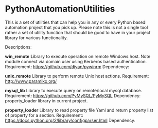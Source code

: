 # PythonAutomationUtilities

This is a set of utilities that can help you in any or every Python based automation project that you pick up. Please note this is not a single tool rather a set of utility function that should be good to have in your project library for various functionality.

Descriptions:

**win_remote**
  Library to execute operation on remote Windows host. Note module connect via domain user using Kerberos based authentication.
  Requirement: https://github.com/diyan/pywinrm
  Dependency:
  
**unix_remote**
  Library to perform remote Unix host actions.
  Requirement: http://www.paramiko.org/
  
**mysql_lib**
  Library to execute query on remote/local mysql database.
  Requirement: https://github.com/PyMySQL/PyMySQL
  Dependency: property_loader library in current project.
  
**property_loader**
  Library to read property file Yaml and return property list of property for a section.
  Requirement: https://docs.python.org/2/library/configparser.html
  Dependency:
  

  


